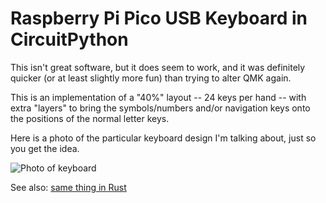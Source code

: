 Raspberry Pi Pico USB Keyboard in CircuitPython
===============================================

This isn't great software, but it does seem to work, and it was definitely quicker (or at least slightly more fun) than trying to alter QMK again.

This is an implementation of a "40%" layout -- 24 keys per hand -- with extra "layers" to bring the symbols/numbers and/or navigation keys onto the positions of the normal letter keys.

Here is a photo of the particular keyboard design I'm talking about, just so you get the idea.

![Photo of keyboard](https://www.tspurling.co.uk/computer-keyboards/build-2022.jpg)

See also: [same thing in Rust](https://github.com/tsprlng/pi-pico-usb-keyboard-rust)
